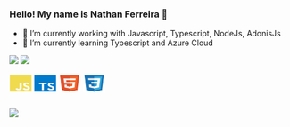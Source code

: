 ### Hello! My name is Nathan Ferreira 👋

- 🔭 I’m currently working with Javascript, Typescript, NodeJs, AdonisJs
- 🌱 I’m currently learning Typescript and Azure Cloud

<div>
  <img height="180em" src="https://github-readme-stats.vercel.app/api?username=nzzinn&show_icons=true&theme=synthwave&count_private=true"/>
  <img height="180em" src="https://github-readme-stats.vercel.app/api/top-langs/?username=nzzinn&layout=compact&langs_count=16&theme=synthwave"/>
</div>

<div style="display: inline_block"><br>
  <img align="center" alt="" height="30" width="40" src="https://raw.githubusercontent.com/devicons/devicon/master/icons/javascript/javascript-plain.svg">
  <img align="center" alt="" height="30" width="40" src="https://raw.githubusercontent.com/devicons/devicon/master/icons/typescript/typescript-plain.svg">
  <img align="center" alt="" height="30" width="40" src="https://raw.githubusercontent.com/devicons/devicon/master/icons/html5/html5-original.svg">
  <img align="center" alt="" height="30" width="40" src="https://raw.githubusercontent.com/devicons/devicon/master/icons/css3/css3-original.svg">
</div>
  
  ##
 
<div> 
  <a href="https://www.linkedin.com/in/nathan-ferreira-19477521n/" target="_blank"><img src="https://img.shields.io/badge/-LinkedIn-%230077B5?style=for-the-badge&logo=linkedin&logoColor=white" target="_blank"></a> 
</div>
